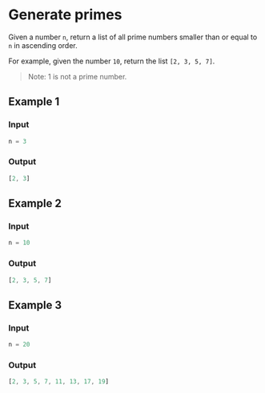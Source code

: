 # Generate primes

Given a number `n`, return a list of all prime numbers smaller than or equal to `n` in ascending order.

For example, given the number `10`, return the list `[2, 3, 5, 7]`.

> Note: 1 is not a prime number.

## Example 1

### Input

```javascript
n = 3
```

### Output

```javascript
[2, 3]
```

## Example 2

### Input

```javascript
n = 10
```

### Output

```javascript
[2, 3, 5, 7]
```

## Example 3

### Input

```javascript
n = 20
```

### Output

```javascript
[2, 3, 5, 7, 11, 13, 17, 19]
```

